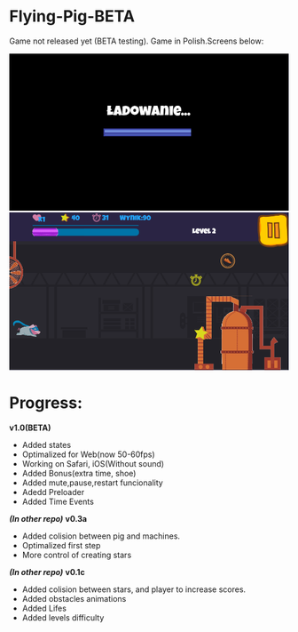 # Flying-Pig-BETA

Game not released yet (BETA testing). Game in Polish.Screens below:

<img src="https://raw.githubusercontent.com/MEJSIK/Flying-Pig-BETA/master/screen1.png" />
<img src="https://raw.githubusercontent.com/MEJSIK/Flying-Pig-BETA/master/screen2.png" />

# Progress:

**v1.0(BETA)**
  - Added states
  - Optimalized for Web(now 50-60fps)
  - Working on Safari, iOS(Without sound)
  - Added Bonus(extra time, shoe)
  - Added mute,pause,restart funcionality
  - Adedd Preloader
  - Added Time Events


***(In other repo)***
**v0.3a**
  - Added colision between pig and machines.
  - Optimalized first step
  - More control of creating stars
  
***(In other repo)***
**v0.1c**
  - Added colision between stars, and player to increase scores.
  - Added obstacles animations
  - Added Lifes
  - Added levels difficulty

